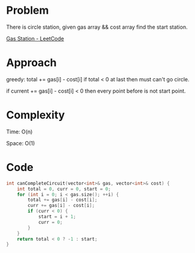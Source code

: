 # Problem

There is circle station, given gas array && cost array find the start station.

[Gas Station - LeetCode](https://leetcode.com/problems/gas-station/submissions/1767695643/?envType=study-plan-v2&envId=top-interview-150)

# Approach

greedy: total += gas[i] - cost[i] if total < 0 at last then must can't go circle.

if  current += gas[i] - cost[i] < 0 then every point before is not start point. 

# Complexity

Time: O(n)

Space: O(1)

# Code

```c++
int canCompleteCircuit(vector<int>& gas, vector<int>& cost) {
    int total = 0, curr = 0, start = 0;
    for (int i = 0; i < gas.size(); ++i) {
        total += gas[i] - cost[i];
        curr += gas[i] - cost[i];
        if (curr < 0) {
            start = i + 1;
            curr = 0;
        }
    }
    return total < 0 ? -1 : start;
}
```
